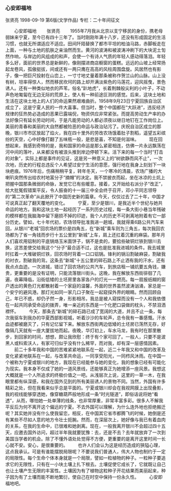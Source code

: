 ### 心安即福地
张贤亮
1998-09-19
第6版(文学作品)
专栏：二十年间征文

　　心安即福地
　　张贤亮
　　1955年7月我从北京以支宁移民的身份，携老母弱妹来宁夏，至今已有四十三年了。当时刚刚年满十八岁，还没有形成固定的生活习惯，也就无所谓适应不适应。田间阡陌替换了都市平坦的柏油马路，赤脚板走在上面，一种与土地的肌肤之亲油然而生。黄河的波涛和被波涛冲刷下的大块泥土訇然作响，与岸边的风组成的和声，会使一个有诗人气质的年轻人感动得落泪。年轻多么好，面前的世界总是新鲜的，像刚摆进商店橱窗的蛋糕。远远的山坡上经常扬起龙卷风，孤傲挺拔，间或还有一两只鹰在高高的风柱周围盘旋。风居然也有影子，像一把巨尺投射在山峦上，一寸寸地丈量着那条被称作贺兰山的山脉。山上没有树，坦率得惊人，然而移民坎坷的路上却开满淡紫色的马莲花，迎风摇曳，景色诱人。还有一种类似地衣的芦苇，俗名“趴地虎”，长着荆棘般尖利的小叶子，不动声色地匍匐在无边无际的荒原上，使人有一种前途叵测的感觉。后来，这块土地和生活在这块土地上的人们的命运果然艰难曲折。1958年9月23日宁夏回族自治区成立了，这是宁夏人民的一件大喜事。但当时，整个中国都在“大跃进”，违反经济规律的狂热势必造成的恶果已露端倪，物资供应非常紧张。而提高劳动生产率的办法好像只有延长劳动时间，于是凡能劳动的人都必须夜以继日地钉在工作岗位上。美丽的青春和美丽的大自然都被险恶的命运与政治玷污了。庆祝自治区成立的那晚，银川市市区放起了焰火，我在四十里外的劳改农场饿着肚子割稻，遥望五彩缤纷的天空，心中好像打翻了五味瓶一般，是悲是喜，不知是何滋味。
　　现在回想起来，我感到奇特的是，我和国家的命运是那么紧密相连，仿佛一片永远飘荡在河中间的落叶，从来都没有被浪头推到岸边停顿下来。活下来的每一个当时“打击的对象”，实际上都是事件的见证，这是另一种意义上的“树欲静而风不止”，一次次地，历史的行程总违反个人希望过安宁生活的意愿，强行地在我身上刻划下一块块疤痕。1976年后，伤痛稍稍平复，转年冬天，一个寒冷的清晨，农场广播的大喇叭突然传出给农村地富分子“摘帽”的决定。我不禁披衣而起，坐在冰凉的土炕上把握中国那条微弱的命脉，发觉它已有些暖意。接着，又开始给右派分子“改正”，给大批冤假错案平反，令人振奋的十一届三中全会终于召开，邓小平同志领导的“第二次革命”从此掀开了中国历史新的篇章。今天，仅仅过去了二十年，中国才可说真正起了翻天覆地的变化。
　　宁夏，至少是银川，是我近半个世纪与她共命运的地方。我和这块土地一起经历了一系列历史过程，每一条大街小巷当年残破的模样都在我脑海中留下磨损不掉的印迹，我个人的历史不可剥离地附着有它一部分历史。譬如，七十年代初，农场领导批准我进一趟城，我就得乘6路公共汽车来回，从银川“老城”回农场的票价是四角五，在“新城”乘车则为三角五，每次我回农场都为了省一角钱而步行十五公里到“新城”上车，肩上还扛着沉重的麻袋。那年月人们喜欢用铝制的平底锅烙玉米面饼子，锅不是卖的，要拾些破铜烂铁到银川去换，这苦差使交给我这个“分子”最合适不过，这也是批准我进城的条件。我去城里时扛着一大堆破铜烂铁，回农场时背着一口口铝锅。锋利的锅沿割破麻袋，割破我的衬衣，割破我的背。这条去“新城”十五公里的碎石路上不止洒有我的汗水，还有我点点血迹。一次进城，错过了回农场的公共汽车，到旅店租一铺炕要五角钱，嫌贵，更重要的是没有证明，只能流落银川街头。这晚，我在解放东西街徘徊了几遍，夜幕降临，沿街低矮的土坯房里各家各户的灯光一一燃亮。每一扇报纸糊的窗户透出的黄色灯光都散射着一个家庭的温馨，外面的世界虽然波涛汹涌，家总是一个安宁的避风港。那灯光如同一家几口子聚在一起窥探外界的眼睛。然而回顾自己，年已不惑，却仍孑然一身，形影相吊，我总是被人窥探而没有一个人和我依偎在一起共同承受命运的拨弄，唯一亲近的东西是一个化肥口袋做的枕头，不禁泪洒襟怀。
　　今天，那条去“新城”的碎石路已成了宽阔的大道，并且不止一条，每次我驱车到我办的华夏西部影视城，听着沙沙的车轮声，总令我有一番感慨。汗水血迹都被磨灭了，只有记忆留下来。解放东西街两边低矮的土坯房已荡然无存，好像隔几天就有一座大厦拔地而起。夜晚，华灯初上，车水马龙，我有时在那里散步，到回家的时间，想想，颇让我欣慰：终于有个家可回了。一般人，只要不是波黑人或科索沃人，有家可归似乎没有什么稀罕，而对我，却有深一层感情因素。
　　前二十多年我和中国的苦难紧紧地联系在一起，近二十年我又和中国的改革及变化紧紧地联系在一起，与改革共命运，一同享受阳光，一同栉风沐雨。在中国一个被称为宁夏或银川的地方，我现在已经能参与她的变化，我的想象已经有可能化为现实。我本身不仅成了她的一道风景线，还能够真正为她增添一座风景。我想这大概就是一个人所追求的终极价值之一吧。从浅层次上说，这里的一草一木，在我眼里都有纵深感，和我在国外见到的所有美丽诱人的景物不同。当然，外国有许多精彩之处，但在我看来似乎总是平面的。宁夏或银川却会在我视网膜上出现叠影，我的视线能够穿透她，像穿糖葫芦般地形成一条“时光隧道”，即俗话说将她“看透”，从而，哪怕她一处单薄的线条，也非常厚重，非常丰富多彩。很多人不解我平反后为何不离开这个偏远的宁夏。不去外国可以理解，为什么连外地也拒绝搬迁呢？其实她并没有什么使我留恋，相反，在中国其它省市都腾飞的时候，她倒是还有某些不尽如人意的地方令壮士扼腕。然而，在深层次上，她好像与我已有着血肉的关系，在我的生命中，已很难和她剥离。现在，一般我离开银川不会超过四十五天，应邀去国外访问，超过半年我就要犹豫：去，还是不去？去年就放弃了一次到美国当学者的机会。除了不懂外语处处觉得不方便，更重要的是离开这里时间一长心就不安。安心，是很重要的。
　　也许人们会认为这是经历造成的狭隘心理，这点我承认。可是有谁能摆脱局限呢？不要说我们普通人，伟大人物也制约于一定的局限性。每个生命个体本身就是一个局限，譬如一粒植物的种子。一粒种子要追求它的无限性，只有在一小块土壤上扎下根去。土壤促使它成长了，它就既让自己也让土壤产生无限的丰富性。土壤因为有了植物这粒种子开花结果而美丽起来，种子因为有了土壤而能不断地繁衍，使自己在时空中保持一份永久性。
　　心安即福地吧。
